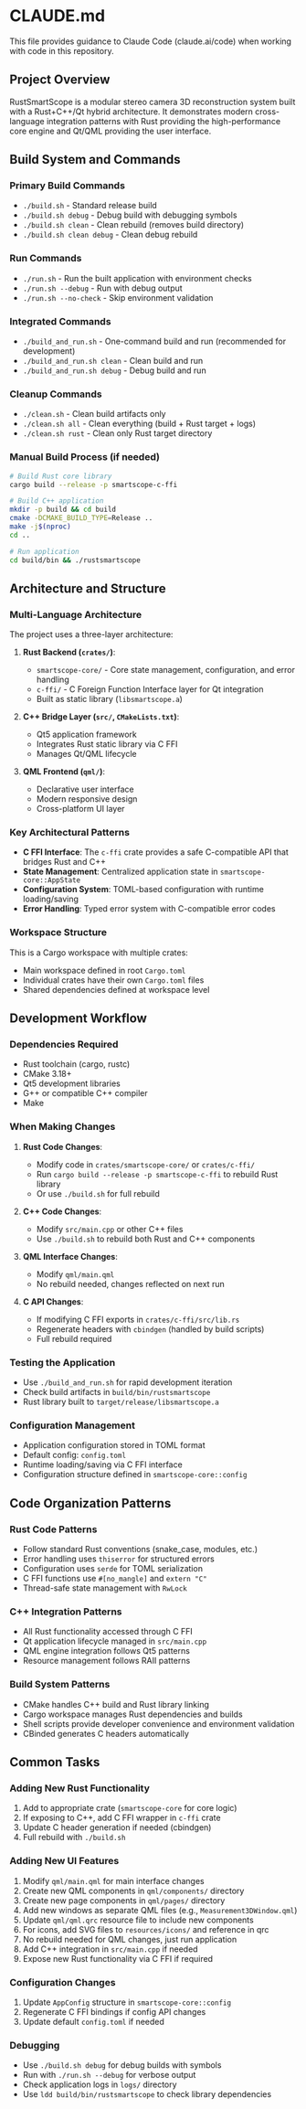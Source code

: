 # CLAUDE.md

This file provides guidance to Claude Code (claude.ai/code) when working with code in this repository.

## Project Overview

RustSmartScope is a modular stereo camera 3D reconstruction system built with a Rust+C++/Qt hybrid architecture. It demonstrates modern cross-language integration patterns with Rust providing the high-performance core engine and Qt/QML providing the user interface.

## Build System and Commands

### Primary Build Commands
- `./build.sh` - Standard release build
- `./build.sh debug` - Debug build with debugging symbols
- `./build.sh clean` - Clean rebuild (removes build directory)
- `./build.sh clean debug` - Clean debug rebuild

### Run Commands
- `./run.sh` - Run the built application with environment checks
- `./run.sh --debug` - Run with debug output
- `./run.sh --no-check` - Skip environment validation

### Integrated Commands
- `./build_and_run.sh` - One-command build and run (recommended for development)
- `./build_and_run.sh clean` - Clean build and run
- `./build_and_run.sh debug` - Debug build and run

### Cleanup Commands
- `./clean.sh` - Clean build artifacts only
- `./clean.sh all` - Clean everything (build + Rust target + logs)
- `./clean.sh rust` - Clean only Rust target directory

### Manual Build Process (if needed)
```bash
# Build Rust core library
cargo build --release -p smartscope-c-ffi

# Build C++ application
mkdir -p build && cd build
cmake -DCMAKE_BUILD_TYPE=Release ..
make -j$(nproc)
cd ..

# Run application
cd build/bin && ./rustsmartscope
```

## Architecture and Structure

### Multi-Language Architecture
The project uses a three-layer architecture:

1. **Rust Backend (`crates/`)**:
   - `smartscope-core/` - Core state management, configuration, and error handling
   - `c-ffi/` - C Foreign Function Interface layer for Qt integration
   - Built as static library (`libsmartscope.a`)

2. **C++ Bridge Layer (`src/`, `CMakeLists.txt`)**:
   - Qt5 application framework
   - Integrates Rust static library via C FFI
   - Manages Qt/QML lifecycle

3. **QML Frontend (`qml/`)**:
   - Declarative user interface
   - Modern responsive design
   - Cross-platform UI layer

### Key Architectural Patterns
- **C FFI Interface**: The `c-ffi` crate provides a safe C-compatible API that bridges Rust and C++
- **State Management**: Centralized application state in `smartscope-core::AppState`
- **Configuration System**: TOML-based configuration with runtime loading/saving
- **Error Handling**: Typed error system with C-compatible error codes

### Workspace Structure
This is a Cargo workspace with multiple crates:
- Main workspace defined in root `Cargo.toml`
- Individual crates have their own `Cargo.toml` files
- Shared dependencies defined at workspace level

## Development Workflow

### Dependencies Required
- Rust toolchain (cargo, rustc)
- CMake 3.18+
- Qt5 development libraries
- G++ or compatible C++ compiler
- Make

### When Making Changes

1. **Rust Code Changes**:
   - Modify code in `crates/smartscope-core/` or `crates/c-ffi/`
   - Run `cargo build --release -p smartscope-c-ffi` to rebuild Rust library
   - Or use `./build.sh` for full rebuild

2. **C++ Code Changes**:
   - Modify `src/main.cpp` or other C++ files
   - Use `./build.sh` to rebuild both Rust and C++ components

3. **QML Interface Changes**:
   - Modify `qml/main.qml`
   - No rebuild needed, changes reflected on next run

4. **C API Changes**:
   - If modifying C FFI exports in `crates/c-ffi/src/lib.rs`
   - Regenerate headers with `cbindgen` (handled by build scripts)
   - Full rebuild required

### Testing the Application
- Use `./build_and_run.sh` for rapid development iteration
- Check build artifacts in `build/bin/rustsmartscope`
- Rust library built to `target/release/libsmartscope.a`

### Configuration Management
- Application configuration stored in TOML format
- Default config: `config.toml`
- Runtime loading/saving via C FFI interface
- Configuration structure defined in `smartscope-core::config`

## Code Organization Patterns

### Rust Code Patterns
- Follow standard Rust conventions (snake_case, modules, etc.)
- Error handling uses `thiserror` for structured errors
- Configuration uses `serde` for TOML serialization
- C FFI functions use `#[no_mangle]` and `extern "C"`
- Thread-safe state management with `RwLock`

### C++ Integration Patterns
- All Rust functionality accessed through C FFI
- Qt application lifecycle managed in `src/main.cpp`
- QML engine integration follows Qt5 patterns
- Resource management follows RAII patterns

### Build System Patterns
- CMake handles C++ build and Rust library linking
- Cargo workspace manages Rust dependencies and builds
- Shell scripts provide developer convenience and environment validation
- CBinded generates C headers automatically

## Common Tasks

### Adding New Rust Functionality
1. Add to appropriate crate (`smartscope-core` for core logic)
2. If exposing to C++, add C FFI wrapper in `c-ffi` crate
3. Update C header generation if needed (cbindgen)
4. Full rebuild with `./build.sh`

### Adding New UI Features
1. Modify `qml/main.qml` for main interface changes
2. Create new QML components in `qml/components/` directory
3. Create new page components in `qml/pages/` directory
4. Add new windows as separate QML files (e.g., `Measurement3DWindow.qml`)
5. Update `qml/qml.qrc` resource file to include new components
6. For icons, add SVG files to `resources/icons/` and reference in qrc
7. No rebuild needed for QML changes, just run application
2. Add C++ integration in `src/main.cpp` if needed
3. Expose new Rust functionality via C FFI if required

### Configuration Changes
1. Update `AppConfig` structure in `smartscope-core::config`
2. Regenerate C FFI bindings if config API changes
3. Update default `config.toml` if needed

### Debugging
- Use `./build.sh debug` for debug builds with symbols
- Run with `./run.sh --debug` for verbose output
- Check application logs in `logs/` directory
- Use `ldd build/bin/rustsmartscope` to check library dependencies